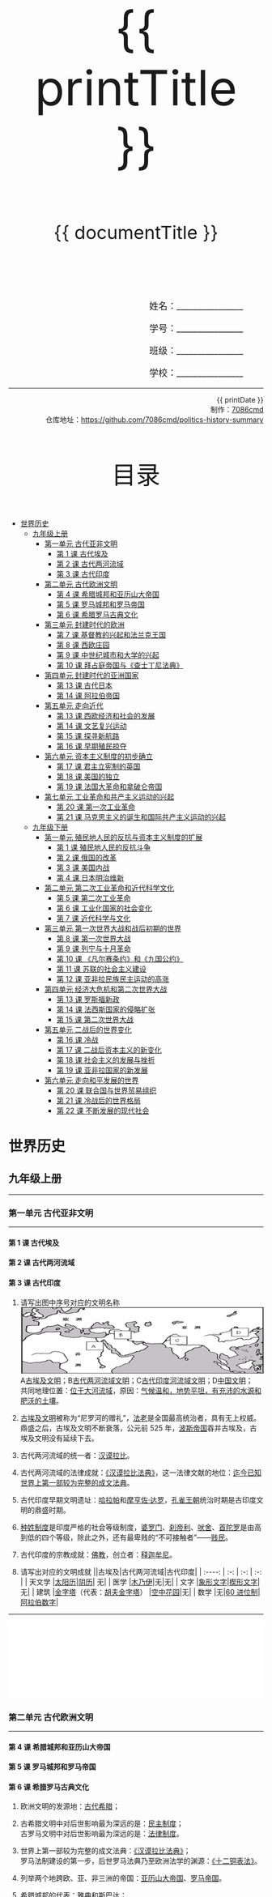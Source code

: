 
  <style>
  #title {
    padding-top: 40%;
    font-size: 96px;
  }

  #subtitle {
    font-size: 36px;
    padding-top: 18%;
  }

  #ending {
    padding-top: 60%;
    font-size: 48px;
    padding-bottom: 12%;
  }

  .center {
    text-align: center;
  }
  .right {
    text-align: right;
  }

  #inform {
    padding-right: 8%;
    font-size: 18px;
  }

  #allinform {
    padding-top: 18%;
  }

  .topic {
    padding-top: 12%;
    padding-bottom: 8%;
    font-size: 48px;
  }
</style>
<div class="center">
  <div id="title">{{ printTitle }}</div>
  <div id="subtitle" v-if="documentTitle !== printTitle">{{ documentTitle }}</div>
</div>
<div class="right" id="allinform">
  <p id="inform">姓名：________________</p>
  <p id="inform">学号：________________</p>
  <p id="inform">班级：________________</p>
  <p id="inform">学校：________________</p>

  <hr />
  <div>
    {{ printDate }}<br />
    制作：<a href="https://github.com/7086cmd/">7086cmd</a><br />
    仓库地址：<a href="https://github.com/7086cmd/politics-history-summary"
      >https://github.com/7086cmd/politics-history-summary</a
    >
  </div>
</div>


<div class="divider_top"></div>

<div class="divider_top"></div>

<div class="center">
  <div class="topic">目录</div>
</div>

- [世界历史](#世界历史)<br>
  - [九年级上册](#九年级上册)<br>
    - [第一单元 古代亚非文明](#第一单元-古代亚非文明)<br>
      - [第 1 课 古代埃及](#第-1-课-古代埃及)<br>
      - [第 2 课 古代两河流域](#第-2-课-古代两河流域)<br>
      - [第 3 课 古代印度](#第-3-课-古代印度)<br>
    - [第二单元 古代欧洲文明](#第二单元-古代欧洲文明)<br>
      - [第 4 课 希腊城邦和亚历山大帝国](#第-4-课-希腊城邦和亚历山大帝国)<br>
      - [第 5 课 罗马城邦和罗马帝国](#第-5-课-罗马城邦和罗马帝国)<br>
      - [第 6 课 希腊罗马古典文化](#第-6-课-希腊罗马古典文化)<br>
    - [第三单元 封建时代的欧洲](#第三单元-封建时代的欧洲)<br>
      - [第 7 课 基督教的兴起和法兰克王国](#第-7-课-基督教的兴起和法兰克王国)<br>
      - [第 8 课 西欧庄园](#第-8-课-西欧庄园)<br>
      - [第 9 课 中世纪城市和大学的兴起](#第-9-课-中世纪城市和大学的兴起)<br>
      - [第 10 课 拜占庭帝国与《查士丁尼法典》](#第-10-课-拜占庭帝国与《查士丁尼法典》)<br>
    - [第四单元 封建时代的亚洲国家](#第四单元-封建时代的亚洲国家)<br>
      - [第 13 课 古代日本](#第-13-课-古代日本)<br>
      - [第 14 课 阿拉伯帝国](#第-14-课-阿拉伯帝国)<br>
    - [第五单元 走向近代](#第五单元-走向近代)<br>
      - [第 13 课 西欧经济和社会的发展](#第-13-课-西欧经济和社会的发展)<br>
      - [第 14 课 文艺复兴运动](#第-14-课-文艺复兴运动)<br>
      - [第 15 课 探寻新航路](#第-15-课-探寻新航路)<br>
      - [第 16 课 早期殖民掠夺](#第-16-课-早期殖民掠夺)<br>
    - [第六单元 资本主义制度的初步确立](#第六单元-资本主义制度的初步确立)<br>
      - [第 17 课 君主立宪制的英国](#第-17-课-君主立宪制的英国)<br>
      - [第 18 课 美国的独立](#第-18-课-美国的独立)<br>
      - [第 19 课 法国大革命和拿破仑帝国](#第-19-课-法国大革命和拿破仑帝国)<br>
    - [第七单元 工业革命和共产主义运动的兴起](#第七单元-工业革命和共产主义运动的兴起)<br>
      - [第 20 课 第一次工业革命](#第-20-课-第一次工业革命)<br>
      - [第 21 课 马克思主义的诞生和国际共产主义运动的兴起](#第-21-课-马克思主义的诞生和国际共产主义运动的兴起)<br>
  - [九年级下册](#九年级下册)<br>
    - [第一单元 殖民地人民的反抗与资本主义制度的扩展](#第一单元-殖民地人民的反抗与资本主义制度的扩展)<br>
      - [第 1 课 殖民地人民的反抗斗争](#第-1-课-殖民地人民的反抗斗争)<br>
      - [第 2 课 俄国的改革](#第-2-课-俄国的改革)<br>
      - [第 3 课 美国内战](#第-3-课-美国内战)<br>
      - [第 4 课 日本明治维新](#第-4-课-日本明治维新)<br>
    - [第二单元 第二次工业革命和近代科学文化](#第二单元-第二次工业革命和近代科学文化)<br>
      - [第 5 课 第二次工业革命](#第-5-课-第二次工业革命)<br>
      - [第 6 课 工业化国家的社会变化](#第-6-课-工业化国家的社会变化)<br>
      - [第 7 课 近代科学与文化](#第-7-课-近代科学与文化)<br>
    - [第三单元 第一次世界大战和战后初期的世界](#第三单元-第一次世界大战和战后初期的世界)<br>
      - [第 8 课 第一次世界大战](#第-8-课-第一次世界大战)<br>
      - [第 9 课 列宁与十月革命](#第-9-课-列宁与十月革命)<br>
      - [第 10 课 《凡尔赛条约》和《九国公约》](#第-10-课-《凡尔赛条约》和《九国公约》)<br>
      - [第 11 课 苏联的社会主义建设](#第-11-课-苏联的社会主义建设)<br>
      - [第 12 课 亚非拉民族民主运动的高涨](#第-12-课-亚非拉民族民主运动的高涨)<br>
    - [第四单元 经济大危机和第二次世界大战](#第四单元-经济大危机和第二次世界大战)<br>
      - [第 13 课 罗斯福新政](#第-13-课-罗斯福新政)<br>
      - [第 14 课 法西斯国家的侵略扩张](#第-14-课-法西斯国家的侵略扩张)<br>
      - [第 15 课 第二次世界大战](#第-15-课-第二次世界大战)<br>
    - [第五单元 二战后的世界变化](#第五单元-二战后的世界变化)<br>
      - [第 16 课 冷战](#第-16-课-冷战)<br>
      - [第 17 课 二战后资本主义的新变化](#第-17-课-二战后资本主义的新变化)<br>
      - [第 18 课 社会主义的发展与挫折](#第-18-课-社会主义的发展与挫折)<br>
      - [第 19 课 亚非拉国家的新发展](#第-19-课-亚非拉国家的新发展)<br>
    - [第六单元 走向和平发展的世界](#第六单元-走向和平发展的世界)<br>
      - [第 20 课 联合国与世界贸易组织](#第-20-课-联合国与世界贸易组织)<br>
      - [第 21 课 冷战后的世界格局](#第-21-课-冷战后的世界格局)<br>
      - [第 22 课 不断发展的现代社会](#第-22-课-不断发展的现代社会)<br>

<div class="divider_top"></div>


# 世界历史

<div class="divider"></div>

## 九年级上册

---

<div class="divider"></div>

### 第一单元 古代亚非文明

---

#### 第 1 课 古代埃及

#### 第 2 课 古代两河流域

#### 第 3 课 古代印度

1. 请写出图中序号对应的文明名称
   ![wh-1-1.png](/assets/wh-1-1.png)
   A<u>古埃及文明</u>；B<u>古代两河流域文明</u>；C<u>古代印度河流域文明</u>；D<u>中国文明</u>；<br>
   共同地理位置：<u>位于大河流域</u>，原因：<u>气候温和，地势平坦，有充沛的水源和肥沃的土壤</u>。

2. <u>古埃及文明</u>被称为“尼罗河的赠礼”，<u>法老</u>是全国最高统治者，具有无上权威。鼎盛之后，古埃及文明不断衰落，公元前 525 年，<u>波斯帝国</u>吞并古埃及，古埃及文明没有延续下去。

3. 古代两河流域的统一者：<u>汉谟拉比</u>。

4. 古代两河流域的法律成就：<u>《汉谟拉比法典》</u>，这一法律文献的地位：<u>迄今已知世界上第一部较为完整的成文法典</u>。

5. 古代印度早期文明遗址：<u>哈拉帕</u>和<u>摩亨佐·达罗</u>，<u>孔雀王朝</u>统治时期是古印度文明的鼎盛时期。

6. <u>种姓制度</u>是印度严格的社会等级制度，<u>婆罗门</u>、<u>刹帝利</u>、<u>吠舍</u>、<u>首陀罗</u>是由高到低的四个等级，除此之外，还有最卑贱的“不可接触者”——<u>贱民</u>。

7. 古代印度的宗教成就：<u>佛教</u>，创立者：<u>释迦牟尼</u>。

8. 请写出对应的文明成就
   ||古埃及|古代两河流域|古代印度|
   | :----: | :-: | :-: | :-: |
   | 天文学 |<u>太阳历</u>|<u>阴历</u>| 无|
   | 医学 |<u>木乃伊</u>|无|无|
   | 文字 |<u>象形文字</u>|<u>楔形文字</u>|无|
   | 建筑 |<u>金字塔</u>（代表：<u>胡夫金字塔</u>） |<u>空中花园</u>|无|
   | 数学 |无|<u>60 进位制</u>|<u>阿拉伯数字</u>|

---

<iframe src="/assets/summaries-blank/hw-1-1.pdf" frameborder="0" width="100%" type="application/pdf"></iframe>

<div class="divider"></div>

### 第二单元 古代欧洲文明

---

#### 第 4 课 希腊城邦和亚历山大帝国

#### 第 5 课 罗马城邦和罗马帝国

#### 第 6 课 希腊罗马古典文化

1. 欧洲文明的发源地：<u>古代希腊</u>；

2. 古希腊文明中对后世影响最为深远的是：<u>民主制度</u>；<br>
   古罗马文明中对后世影响最为深远的是：<u>法律制度</u>。

3. 世界上第一部较为完整的成文法典：<u>《汉谟拉比法典》</u>；<br>
   罗马法制建设的第一步，后世罗马法典乃至欧洲法学的渊源：<u>《十二铜表法》</u>。

4. 列举两个地跨欧、亚、非三洲的帝国：<u>亚历山大帝国</u>、<u>罗马帝国</u>。

5. 希腊城邦的代表：<u>雅典</u>和<u>斯巴达</u>；<br>
   突出特点：<u>小国寡民</u>；<br>
   居民包括<u>公民</u>和<u>非公民</u>，只有<u>成年男性公民</u>能参与统治。

6. 雅典的民主政治：<br>
   <u>伯里克利</u>主政时期达到高峰，最高权力机构是<u>公民大会</u>；<br>
   局限性：占雅典人口绝大多数的<u>外邦人</u>、<u>奴隶</u>、<u>妇女</u>没有任何政治权利。

7. 罗马的兴衰过程：
   公元前 509 年，<u>罗马共和国</u>建立；
   公元前 2 世纪，成为<u>整个地中海</u>地区的霸主；
   <u>斯巴达克</u>奴隶起义后衰落；
   公元前 27 年，<u>屋大维</u>首创<u>“元首制”</u>，建立<u>罗马帝国</u>；
   公元 2 世纪，进入黄金时期；
   476 年，<u>西罗马帝国</u>灭亡。

8. 罗马共和国的民主政治：
   <u>元老院</u>掌握国家统治决策权，
   <u>执政官</u>主持日常政务，
   <u>公民大会</u>是形式上的最高权力机关，
   <u>保民官</u>由平民自己选出。

9. 希腊罗马古典文化的典型代表：
    1. 文学：希腊神话（特点：<u>“神人同形同性”</u>）、《<u>荷马史诗</u>》；
    2. 雕塑：<u>宙斯像</u>、<u>《掷铁饼者》</u>；
    3. 建筑：雅典<u>帕特农神庙</u>、罗马<u>大竞技场</u>、<u>万神庙</u>（两例）；
    4. 哲学：
       <u>德谟克利特</u>提出“原子论”；
       <u>苏格拉底</u>主张“认识你自己”；
       <u>亚里士多德</u>是百科全书式学者，创立<u>逻辑学</u>；
    5. 法学：除《<u>十二铜表法</u>》外，还建立起完整的<u>罗马法学系统</u>；
    6. 历法：凯撒命人编制的<u>儒略历</u>起源于<u>古埃及人的太阳历</u>，是今天公历的基础；
    7. 体育：奥林匹克运动会起源于<u>古希腊</u>。

---

<iframe src="/assets/summaries-blank/hw-2-1.pdf" frameborder="0" width="100%" type="application/pdf"></iframe>

<div class="divider"></div>

### 第三单元 封建时代的欧洲

---

#### 第 7 课 基督教的兴起和法兰克王国

#### 第 8 课 西欧庄园

#### 第 9 课 中世纪城市和大学的兴起

#### 第 10 课 拜占庭帝国与《查士丁尼法典》

1. 1 世纪，在罗马帝国统治下的<u>巴勒斯坦</u>地区，基督教诞生，它的创始人是<u>耶稣</u>，4 世纪末，罗马皇帝将基督教确定为<u>国教</u>，促进了基督教的传播。

2. 476 年，西罗马帝国灭亡后，西欧逐渐进入<u>封建社会</u>，欧洲人称之为“<u>中世纪</u>”。

3. 481 年，克洛维建立<u>法兰克王国</u>。

4. 赐地的人成为<u>封君</u>，接受封地的人成为<u>封臣</u>，两者的关系有着严格的<u>等级性</u>，而且权利、义务交织在一起，有一定的<u>契约</u>意义。11 世纪，这种以<u>土地的封赐为纽带</u>而形成的<u>封建制度</u>在西欧已经普遍存在。

5. 800 年，教皇在罗马为<u>查理</u>举行了加冕礼，他统治时期的法兰克王国，史称“<u>查理曼帝国</u>”。843 年，他的子孙将帝国一分为三，形成以后的<u>德意志</u>、<u>法兰西</u>和<u>意大利</u>三个国家的雏形。

6. 西欧中世纪乡村的典型组织形式是<u>庄园</u>。

7. 西欧封建国家的主要特点：<br>
   政治：<u>封建等级制度；</u><br>
   经济：<u>庄园经济盛行一时；城市兴起。</u><br>
   文化：<u>基督教占统治地位，控制人们的思想；大学兴起。</u>

8. 城市的基本居民包括<u>手工工匠</u>和<u>商人</u>。随着城市的发展和工商业的繁荣，<u>市民阶层</u>逐渐形成，后出现商人和银行家等，他们成为早期的<u>资产阶级</u>。城市兴起的根本原因是<u>生产力的提高</u>。

9. 城市自治斗争的常用手段<u>金钱赎买</u>和<u>武力斗争</u>。其中最为典型的是法兰西的<u>琅城</u>。

10. 为了避免同行之间的恶性竞争，维护行业的共同利益，同时防止封建领主的侵犯，城市中出现了<u>行会</u>。

11. <u>大学的兴起</u>被认为是欧洲中世纪教育“最美好的花朵”。

12. 罗马三次征服世界：

    1. 以武力征服世界：<u>2 世纪，罗马帝国的版图横跨欧亚非三洲，地中海成了“内湖”。</u>
    2. 以宗教征服世界：<u>基督教成为世界三大宗教之一。</u>
    3. 以法律征服世界：
        1. <u>《十二铜表法》是后世罗马法典乃至欧洲法学的渊源；</u>
        2. <u>《罗马民法大全》奠定了欧洲民法的基础。</u>

13. 在 527 年，<u>查士丁尼</u>继任为东罗马帝国皇帝，东罗马帝国又称为“<u>拜占庭帝国</u>”，在其执政时期，编制了<u>《查士丁尼法典》</u>、《法学会纂》、《法理概要》、《新法典》，统称为<u>《罗马民法大全》</u>，其局限性表现为<u>仍然承认奴隶制</u>，不过还对财产、买卖、债务、契约关系等作出明确规定，又奠定了<u>欧洲民法的基础</u>。

14. 1453 年，<u>奥斯曼帝国</u>攻破君士坦丁堡，改名为伊斯坦布尔，拜占庭帝国最终灭亡。

---

<iframe src="/assets/summaries-blank/hw-3-1.pdf" frameborder="0" width="100%" type="application/pdf"></iframe>

<div class="divider"></div>

### 第四单元 封建时代的亚洲国家

---

#### 第 13 课 古代日本

#### 第 14 课 阿拉伯帝国

1. 古代史上，日本在亚洲拜认了第一位老师，并向老师学习，该老师是<u>中国（唐朝）</u>，学习指的是<u>大化改新</u>。<br>
   该事件的内容有：

   1. 政治上
      1. <u>建立以天皇为中心的中央集权制度；</u>
      2. 地方设国、郡、里三级；
   2. 经济上
      1. <u>将土地、部民收归国有；</u>
      2. <u>国家将土地分给公民；</u>
      3. 统一赋税。<br>

   该事件的意义是：<u>使日本发展成为一个中央集权制的封建国家，进入封建社会</u>。<br>
   该事件对我们的启示：

   1. <u>积极改革创新，与时俱进；</u>
   2. <u>善于借鉴，进一步对外开放。</u>

2. 12世纪晚期，源氏首领源赖朝设幕府于镰仓，日本由此进入近700年的<u>幕府</u>统治时期，这一时期的特点是<u>幕府将军实际上把持着国家大权</u>。

3. 8世纪中期，世界上疆域最大的帝国是：<u>阿拉伯帝国</u><br>
   地跨<u>欧亚非</u>三大洲，历史上这样的帝国还有<u>亚历山大帝国</u>、<u>罗马帝国</u>、<u>东罗马帝国（拜占庭帝国）</u>。

4. 阿拉伯文化成就：<br>
   数学：<u>“阿拉伯数字”；代数学；</u><br>
   医学：《<u>医学集成</u>》和《<u>医典</u>》长期被欧洲医学界奉为经典。<br>
   文学：《<u>天方夜谭</u>》是阿拉伯文学的瑰宝。

5. 世界三大宗教：

   | 名称            | 创始人                           | 创立时间    | 创立地点                  | 经典       |
   | --------------- | -------------------------------- | ----------- | ------------------------- | ---------- |
   | <u>佛教</u>     | <u>乔达摩·悉达多（释迦牟尼）</u> | 公元前6世纪 | <u>古印度</u>             | 佛经       |
   | <u>基督教</u>   | <u>耶稣</u>                      | 1世纪       | <u>巴勒斯坦地区</u>       | 《圣经》   |
   | <u>伊斯兰教</u> | <u>穆罕默德</u>                  | 7世纪       | <u>阿拉伯半岛（麦加）</u> | 《古兰经》 |

6. 阿拉伯人对世界文化发展的作用是：<u>担当了沟通东西方文化的角色</u>；<br>
   请举例说明：<u>中国的造纸术、指南针、火药等重大发明和印度的棉花、食糖等都是由阿拉伯人传入欧洲的。</u>

---

<iframe src="/assets/summaries-blank/hw-4-1_5-1.pdf" frameborder="0" width="100%" type="application/pdf"></iframe>

<div class="divider"></div>

### 第五单元 走向近代

---

#### 第 13 课 西欧经济和社会的发展

1. 14、15世纪西欧出现了新的生产和经营方式：<u>租地农场</u>的建立和<u>手工工场</u>的出现，其中农场主和承租人、雇主与工人形成了<u>雇佣</u>关系，具有资本主义生产关系的特征，意味着资本主义萌芽的出现。
2. 西欧农村中出现的新社会阶层是<u>富裕农民</u>，城市中出现的新社会阶层是<u>市民阶层</u>。

---

#### 第 14 课 文艺复兴运动

1. 文艺复兴运动兴起的根本原因是<u>工商业发展，出现资本主义萌芽</u>；<br>
   兴起国家：<u>意大利</u>；<br>
   核心思潮：<u>人文主义</u>；<br>
   实质：<u>是一场反对教会“神权之上”和提倡人文主义的新文化运动</u>。

2. 文艺复兴的先驱是<u>但丁</u>，代表作：<u>《神曲》</u>；他与<u>彼特拉克</u>、<u>薄伽丘</u>并称为“文学三杰”。<br>
   文艺复兴时期美术方面的代表人物：<u>达·芬奇</u>，作品：<u>《蒙娜丽莎》</u>、<u>《最后的晚餐》</u>；他与<u>拉斐尔</u>、<u>米开朗琪罗</u>并称为“美术三杰”。<br>
   英国文艺复兴的杰出代表是<u>莎士比亚</u>，代表作<u>《哈姆雷特》</u>、<u>《罗密欧与朱丽叶》</u>。

3. 文艺复兴的意义：

   1. <u>促进了人们思想的大解放；</u>
   2. <u>为欧洲资本主义的产生和发展奠定了思想文化基础。</u>

---

#### 第 15 课 探寻新航路

1. “人的发现”：<u>文艺复兴运动</u>；<br>
   “地理大发现”（“世界的发现”）：<u>新航路的开辟</u>。

2. 探寻新航路的原因：

   1. 根本原因：<u>商品经济日趋发达，资产阶级渴求开拓新的贸易市场</u>；
   2. 社会原因：<u>马可·波罗的描绘激起欧洲人对东方的向往</u>；
   3. 直接原因：<u>奥斯曼帝国控制了东西方贸易的所有重要商道</u>。

3. 探寻新航路的条件：

   1. <u>地圆学说逐渐流行</u>；
   2. <u>指南针、罗盘技术的应用</u>；
   3. <u>造船技术的发展</u>；
   4. <u>西班牙、葡萄牙王室的支持</u>。

4. 探寻新航路辟的经过（按照先后顺序）：

   <table><thead><tr><th>人物</th><td><u>迪亚士</u></td><td><u>哥伦布</u></td><td><u>达·伽马</u></td><td><u>麦哲伦船队</u></td></tr></thead><tbody><tr><th>航线</th><td><u>西欧—非洲好望角</u></td><td><u>西欧—美洲</u></td><td><u>西欧—印度</u></td><td><u>环球航行</u></td></tr></tbody></table>

5. 最早到达印度的航海家：<u>达·伽马</u>；<br>
   最早发现美洲新大陆的航海家：<u>哥伦布</u>；<br>
   最早完成环球航行的船队：<u>麦哲伦船队</u>，证明了<u>地圆学说</u>的正确；<br>
   最早开辟新航路的国家：<u>葡萄牙和西班牙</u>。

6. 探寻新航路的积极影响（意义）

    1. <u>欧洲大西洋沿岸工商业经济繁荣起来，促进了资本主义的发展；</u>
    2. <u>欧洲与亚洲、非洲、美洲之间建立起了直接的商业联系，往来日益密切；</u>
    3. <u>世界开始连为一个整体，世界的观念从此逐步确立起来。</u>

---

#### 第 16 课 早期殖民掠夺

1. 为获取更大利益，殖民者从事以贩卖黑奴为中心的呈“三角形”的贸易被称为<u>“三角贸易”</u>；<br>
   英国凭借强大的实力在世界范围内夺取大片殖民地，自诩为“<u>日不落帝国</u>”。

2. 早期殖民掠夺的影响

    1. <u>客观上有助于欧洲殖民国家的资本原始积累，有助于世界市场逐渐形成；</u>
    2. <u>给殖民地人民带来了深重的灾难；</u>
    3. <u>欧洲文化传到殖民地，对殖民地社会的发展产生了深远的影响。</u>

---

<iframe src="/assets/summaries-blank/hw-4-1_5-1.pdf" frameborder="0" width="100%" type="application/pdf"></iframe>

<iframe src="/assets/summaries-blank/hw-5-2.pdf" frameborder="0" width="100%" type="application/pdf"></iframe>

<div class="divider"></div>

### 第六单元 资本主义制度的初步确立

---

#### 第 17 课 君主立宪制的英国

#### 第 18 课 美国的独立

#### 第 19 课 法国大革命和拿破仑帝国

1. 英、美、法资产阶级革命的异同点：

    <table><thead><tr><th colspan="2">项目</th><th>英国资产阶级革命</th><th>美国独立战争</th><th>法国资产阶级革命</th></tr></thead><tbody><tr><th rowspan="6">不同点</th><th>开始标志</th><td><u>1640 年，议会召开</u></td><td><u>1775 年，莱克星顿枪声</u></td><td><u>1789 年，攻占巴士底狱</u></td></tr><tr><th>颁布文件</th><td><u>《权利法案》</u></td><td><u>《独立宣言》</u></td><td><u>《人权宣言》</u></td></tr><tr><th>建立政体</th><td><u>君主立宪制</u></td><td><u>民主共和制</u></td><td><u>民主共和制</u></td></tr><tr><th>根本原因</th><td><u>本国封建专制统治</u></td><td><u>英国殖民统治</u></td><td><u>本国封建专制统治</u></td></tr><tr><th>领导人物</th><td><u>克伦威尔</u></td><td><u>华盛顿</u></td><td><u>罗伯斯庇尔</u></td></tr><tr><th>革命性质</th><td><u>资产阶级革命</u></td><td><u>既是民族解放战胜，也是资产阶级革命</u></td><td><u>资产阶级革命</u></td></tr><tr><th rowspan="3">相同点</th><th>革命原因</th><td colspan="3"><u>资本主义的发展受到了严重阻碍</u></td></tr><tr><th>革命性质（领导阶级）</th><td colspan="3"><u>都由资产阶级领导，都具有资产阶级革命性质</u></td></tr><tr><th>革命结果</th><td colspan="3"><u>建立了资本主义制度，促进了资本主义的发展</u></td></tr></tbody></table>

2. 1688 年资产阶级和新贵族联合发动政变，史称<u>“光荣革命”</u>。

3. 美国、法国资产阶级革命的导火线：<u>1773 年，波士顿倾茶事件</u>；<u>1789 年，三级会议的召开</u>。

4. 美国独立战争的转折点：<u>1777 年，萨拉托加大捷</u>。

5. 英国资产阶级革命处死了国王：<u>查理一世</u>；<br>法国资产阶级革命处死国王：<u>路易十六</u>；

6. 《独立宣言》的意义：<u>是“第一个人权宣言”</u>；<u>标志着美国的诞生</u>；<br>局限：没有宣布废除<u>奴隶制</u>，天赋人权的享有者不包括<u>黑人</u>和<u>印第安人</u>。

7. 世界上第一部资产阶级成文宪法：<u>美国 1787 年宪法</u>。

8. 反对旧制度的思想解放运动：<u>启蒙运动</u>；<br>反对教会“神权至上”和提倡人文主义的新文化运动：<u>文艺复兴运动</u>。

9. 1804 年，法国改为帝国，史称“法兰西第一帝国”，<u>拿破仑</u>加冕称帝，他主持制定了民法典，名为<u>《拿破仑法典》</u>。

10. 英国资产阶级革命的意义：

    1. <u>推翻了封建君主专制，君主立宪制逐渐形成，为英国资本主义发展开辟了道路；</u>
    2. <u>对世界近代历史的发展产生了深远的影响。</u>

11. 法国大革命的意义：<u>摧毁了法国的君主统治，传播了资产阶级自由民主思想，具有世界性影响。</u>

12. 《人权宣言》的内容：

    1. <u>宣传自由、民主、平等，反对专制；</u>
    2. <u>保护私有财产。</u>

---

<iframe src="/assets/summaries-blank/hw-6-1.pdf" frameborder="0" width="100%" type="application/pdf"></iframe>

<div class="divider"></div>

### 第七单元 工业革命和共产主义运动的兴起

---

#### 第 20 课 第一次工业革命

::: warning 重复提醒
提纲为一二两次工业革命的比较，本提纲包含第二次工业革命的相关内容。
:::

1. 两次工业革命的比较

    <table><thead><tr><th>项目</th><th>第一次工业革命</th><th>第二次工业革命</th></tr></thead><tbody><tr><th>开始时间</th><td><u>18世纪六七十年代</u></td><td>19世纪六七十年代</td></tr><tr><th>标志</th><td><u>蒸汽机的广泛运用</u></td><td>电力的广泛运用</td></tr><tr><th>动力机器及能源</th><td><u>蒸汽机（煤炭）</u></td><td>发电机和电动机（电力）、<br>内燃机（石油）</td></tr><tr><th>领先国家</th><td><u>英国</u></td><td>美国、德国等</td></tr><tr><th>进入时代</th><td><u>“蒸汽时代”</u></td><td>“电气时代”</td></tr><tr><th>新交通工具及发明者</th><td><u>火车（史蒂芬森）等</u></td><td>汽车（本茨）、<br>飞机（莱特兄弟）等</td></tr><tr><th rowspan="2">启示</th><td owspan="2" colspan="2"><ol><li><u>科学技术是第一生产力，创新是引领发展的第一动力；</u></li><li><u>实施科教兴国战略，加强科技创新；</u></li><li><u>发展经济的同时应注意保护环境。</u></li></ol></td></tr></tbody></table>

2. 第一次工业是以<u>“工厂”</u>取代<u>“工场”</u>，以<u>机器生产</u>取代<u>手工劳动</u>的过程，最终确立起<u>现代工厂</u>制度。
3. 1825 年，<u>史蒂芬森</u>设计的蒸汽机车（火车）正式试车，标志着<u>铁路时代</u>的开始。
4. 第一次工业革命的影响：

    1. <u>极大地提高了社会生产力水平，人类进入“蒸汽时代”；</u>
    2. <u>19 世纪中期，英国已成为世界上第一个工业国家；</u>
    3. <u>造成了新的社会矛盾，带来了环境污染等问题。</u>

5. 英国资产阶级革命和英国工业革命的关系
    1. <u>英国资产阶级革命后确立了君主立宪制，为英国的工业革命提供了政治保障；</u>
    2. <u>英国工业革命极大地提高了社会生产力水平，进一步巩固了资产阶级的统治。</u>

---

#### 第 21 课 马克思主义的诞生和国际共产主义运动的兴起

1. 无产阶级登上历史舞台的标志<u>法国的里昂工人起义</u>，<u>英国的宪章运动</u>，<u>德国的西里西亚织工起义</u>。
2. 马克思主义诞生的标志：<u>《共产党宣言》的发表</u>。
3. 1864 年成立的国际工人协会史称<u>第一国际</u>；<br>世界上第一个无产阶级政权是<u>巴黎公社</u>。

---

<iframe src="/assets/summaries-blank/hw-7-1_9-1v1.pdf" frameborder="0" width="100%" type="application/pdf"></iframe>

<iframe src="/assets/summaries-blank/hw-7-1_9-1v2.pdf" frameborder="0" width="100%" type="application/pdf"></iframe>

<div class="divider"></div>

## 九年级下册

---

::: tip 重要提醒
九下开始，时间紧任务重，因此只上中考要考的内容。其余内容只做熟悉，没有默写提纲。
:::

---

<div class="divider"></div>

### 第一单元 殖民地人民的反抗与资本主义制度的扩展

---

#### 第 1 课 殖民地人民的反抗斗争

---

#### 第 2 课 俄国的改革

---

#### 第 3 课 美国内战

---

#### 第 4 课 日本明治维新

---

<div class="divider"></div>

### 第二单元 第二次工业革命和近代科学文化

---

#### 第 5 课 第二次工业革命

1. 两次工业革命的比较

   <table><thead><tr><th>项目</th><th>第一次工业革命</th><th>第二次工业革命</th></tr></thead><tbody><tr><th>开始时间</th><td><u>18世纪六七十年代</u></td><td><u>19世纪六七十年代</u></td></tr><tr><th>标志</th><td><u>蒸汽机的广泛运用</u></td><td><u>电力的广泛运用</u></td></tr><tr><th>动力机器及能源</th><td><u>蒸汽机（煤炭）</u></td><td><u>发电机和电动机（电力）、<br>内燃机（石油）</u></td></tr><tr><th>领先国家</th><td><u>英国</u></td><td><u>美国、德国等</u></td></tr><tr><th>进入时代</th><td><u>“蒸汽时代”</u></td><td><u>“电气时代”</u></td></tr><tr><th>新交通工具及发明者</th><td><u>火车（史蒂芬森）等</u></td><td><u>汽车（本茨）、<br>飞机（莱特兄弟）等</u></td></tr><tr><th rowspan="2">启示</th><td owspan="2" colspan="2"><ol><li><u>科学技术是第一生产力，创新是引领发展的第一动力；</u></li><li><u>实施科教兴国战略，加强科技创新；</u></li><li><u>发展经济的同时应注意保护环境。</u></li></ol></td></tr></tbody></table>

3. 第二次工业革命的特点：<u>科学研究同工业生产紧密结合</u>。
4. 第二次工业革命的成果：
    1. 1831年，英国科学家法拉第发现了<u>电磁感应现象</u>，人们根据这一现象发明了早期的<u>发电机</u>。
    2. 美国发明家<u>爱迪生</u>发明了耐用的白炽灯泡等。
    3. <u>电力成为新的能源进入生产生活领域</u>是第二次工业革命最显著的成就。
    4. <u>诺贝尔</u>发明了现代炸药、无烟炸药，在军事、工程等方面得到了广泛应用。
    5. 海厄特发明了赛璐珞的制造技术，<u>现代塑料工业</u>由此诞生。
5. 第二次工业革命的影响：
    1. <u>促进了生产力的发展，极大地改善了人们的生活，人类社会进入了“电气时代”；</u>
    2. <u>一些资本主义国家成为工业化强国；</u>
    3. <u>出现了垄断组织，资本主义向垄断资本主义即帝国主义逐渐过渡；</u>
    4. <u>资本主义对外扩张的增强，对世界产生了深远的影响。</u>

---

#### 第 6 课 工业化国家的社会变化

---

#### 第 7 课 近代科学与文化

---

<iframe src="/assets/summaries-blank/hw-7-1_9-1v1.pdf" frameborder="0" width="100%" type="application/pdf"></iframe>

<iframe src="/assets/summaries-blank/hw-7-1_9-1v2.pdf" frameborder="0" width="100%" type="application/pdf"></iframe>

<div class="divider"></div>

### 第三单元 第一次世界大战和战后初期的世界

---

#### 第 8 课 第一次世界大战

---

#### 第 9 课 列宁与十月革命

---

#### 第 10 课 《凡尔赛条约》和《九国公约》

---

#### 第 11 课 苏联的社会主义建设

---

#### 第 12 课 亚非拉民族民主运动的高涨

---

<div class="divider"></div>

### 第四单元 经济大危机和第二次世界大战

---

#### 第 13 课 罗斯福新政

---

#### 第 14 课 法西斯国家的侵略扩张

#### 第 15 课 第二次世界大战

1. 意、德、日法西斯政权的建立者依次是：<u>墨索里尼</u>、<u>希特勒</u>、<u>广田弘毅</u>。

2. 欧洲战争策源地：<u>德国</u>；<br>亚洲战争策源地：<u>日本</u>。

3. 第二次世界大战爆发的原因：

    1. 根本原因：<u>帝国主义国家之间政治经济发展的不平衡</u>；
    2. 直接原因：<u>为了应对经济危机，一些国家（德、日）建立了法西斯专政，成为战争的策源地</u>；
    3. 其他原因：<u>绥靖政策加速了第二次世界大战的全面爆发</u>。

4. 第二次世界大战的性质：<u>正义的反法西斯战争</u>。

5. 第二次世界大战能够取胜的根本原因<u>世界反法西斯同盟的建立</u>；其建立的时间是<u>1942 年 1 月</u>，标志是<u>《联合国家宣言》的签署</u>。

6. 二战全面爆发的时间和标志：<u>1939 年，德国闪击波兰</u>；<br>二战规模进一步扩大的标志：<u>1941 年，德国突袭苏联</u>；<br>二战达到最大规模的标志：<u>1941 年，日本偷袭珍珠港</u>；

7. 粉碎了德军不可战胜的神话：<u>莫斯科保卫战</u>；<br>第二次世界大战的转折点：<u>斯大林格勒保卫战</u>；<br>开辟欧洲第二战场：<u>诺曼底登陆</u>。

8. 第二次世界大战结束的时间和标志：<u>1945 年 9 月 2 日，日本正式签署投降书</u>。

9. 二战期间的两次重要会议（按时间顺序）
 <table><tbody><tr><th>会议名称</th><td><u>雅尔塔会议</u></td><td><u>波茨坦会议</u></td></tr><tr><th>时间</th><td>1945 年 2 月</td><td>1945 年 7 月</td></tr><tr><th>与会国</th><td align="center" colspan="2"><u>美、英、苏</u></td></tr><tr><th>内容</th><td><ol><li><u>消灭德国法西斯主义，战后分区占领；</u></li><li><u>战后成立联合国；</u></li><li><u>苏联承诺对日作战。</u></li></ol></td><td><u>发表了敦促日本投降的《波茨坦公告》。</u></td></tr></tbody></table>
10. 台湾及钓鱼岛属于中国领土的国际法律依据是：<u>《开罗宣言》</u>。

11. 第二次世界大战的启示

    1. <u>不忘历史，反对战争，珍爱和平；</u>
    2. <u>要建立公正合理的国际新秩序，推动构建人类命运共同体；</u>
    3. <u>发挥联合国的作用，加强国际合作。</u>

12. 第二次世界大战的影响
    1. <u>第二次世界大战是人类历史上规模空前的战争，给各国人民带来巨大灾难；</u>
    2. <u>彻底粉碎了法西斯主义和军国主义通过战争称霸世界的野心；</u>
    3. <u>彻底结束了列强通过争夺殖民地瓜分世界的历史，促进世界殖民体系的瓦解；</u>
    4. <u>对维护世界和平，促进共同发展产生了重大而深远的影响。</u>

---

<iframe src="/assets/summaries-blank/hw-11-1.pdf" frameborder="0" width="100%" type="application/pdf"></iframe>

<div class="divider"></div>

### 第五单元 二战后的世界变化

---

#### 第 16 课 冷战

1. 冷战开始的标志是<u>杜鲁门主义的出台</u>，冷战在经济上的表现<u>马歇尔计划</u>。<br>
    欧洲冷战对峙的局面基本形成的标志是<u>德国的分裂</u>。<br>
    全面冷战对峙，两极格局形成的标志是<u>北约与华约相继成立</u>。

---

#### 第 17 课 二战后资本主义的新变化

1. 大大加快欧洲一体化进程的事件是<u>欧洲联盟</u>的建立，是在<u>欧洲共同体</u>的基础上组成的，其性质是<u>经济政治共同体</u>。
2. 第三次科技革命领先的国家是<u>美国</u>，主要标志是<u>电子计算机的广泛使用</u>，推动人类社会进入<u>信息时代</u>。

---

#### 第 18 课 社会主义的发展与挫折

---

#### 第 19 课 亚非拉国家的新发展

---

<div class="divider"></div>

### 第六单元 走向和平发展的世界

---

#### 第 20 课 联合国与世界贸易组织

1. 支撑、协调世界经济和政治的两大支柱是<u>世界贸易组织</u>和<u>联合国</u>。
2. 二战中<u>雅尔塔会议</u>会议中提出建立联合国，联合国成立于<u>1945</u>年，安理会的五个常任理事国是<u>中国、法国、俄罗斯、英国、美国</u>，拥有<u>否决</u>权。
3. 联合国的地位：<u>是人类构建世界和平的成果，也是影响最大的国际组织</u>；<br>
   联合国的首要宗旨是<u>维持国际和平及安全</u>，<br>作用为<u>在维护国际和平与安全方面发挥了积极作用，使许多国家和地区避免了一些可能发生的战争</u>。
4. 经济全球化中出现的波折主要表现为<u>逆全球化</u>和<u>贸易保护主义</u>。
5. 世界贸易组织的地位：<u>是具有较大影响力的国际组织</u>；<br>
   作用：<u>促进了全球贸易和世界经济的发展</u>。

---

#### 第 21 课 冷战后的世界格局

1. 时代主题是<u>和平与发展</u>，当今世界形势发展总趋势是<u>走向缓和</u>。
2. 二战后的世界格局是<u>美、苏两极格局</u>；<br>当今世界格局是<u>世界多极化趋势</u>，<br>推动这一趋势发展的主要力量有：<u>欧盟</u>、<u>日本</u>、<u>中国</u>、<u>俄罗斯</u>、<u>广大发展中国家</u>。
3. 威胁世界和平的因素有<u>霸权主义</u>、<u>地区冲突</u>、<u>恐怖主义</u>、民族矛盾和宗教纷争。
4. 标志着广大发展中国家已经成为国际政治舞台上的一支重要力量的事件是<u>不结盟运动的兴起</u>。
5. 当今世界的基本特征：<u>经济全球化</u>、<u>世界多极化</u>、<u>社会信息化</u>、<u>文化多样化</u>。

6. 为建立国际新秩序，中国做了哪些努力？

    1. <u>主张平等互信、包容互鉴、合作共赢；</u>
    2. <u>走和平发展道路，奉行独立自主的和平外交政策；</u>
    3. <u>反对霸权主义和强权政治；</u>
    4. <u>构建人类命运共同体；</u>
    5. <u>贡献中国智慧和中国方案。</u>

7. 如何解决和平与发展问题？（中国应如何应对经济全球化？）
    1. 国际社会：
        1. <u>建立公正合理的国际政治经济新秩序，构建人类命运共同体；</u>
        2. <u>发挥联合国作用，加强经济合作。</u>
    2. 中国政府：
        1. <u>以经济为中心，大力改革开放；</u>
        2. <u>奉行独立自主的和平外交政；</u>
        3. <u>倡导建立公正合理的国际政治经济新秩序。</u>

---

#### 第 22 课 不断发展的现代社会

---

<div class="divider"></div>

<script setup>
import { ref } from "vue";

const printTitle = ref(decodeURI(new URL(location.href).pathname.split("/")[1])) ?? "政史地总资料";

const documentTitle = ref(decodeURI(new URL(location.href).pathname.split("/").filter(x => (x !== "" && x !== "print")).join(" | "))) ?? "政史地总资料";

const printDate = ref(`导出日期：${new Date().toLocaleDateString()} ${new Date().toLocaleTimeString()}`);

</script>

# 版权声明

作者: [7086cmd](https://github.com/7086cmd).<br>

<p style="font-size: 24px">
本文遵循 <code>CC BY-NC-SA 4.0</code> 协议。未经允许，请勿擅自改动、商用这些内容，并且若转载请注明出处。
</p>

<div class="center">
  <div id="ending">7086cmd's notes</div>
</div>

<div class="right">
  <p>未经作者许可禁售。</p>
</div>
